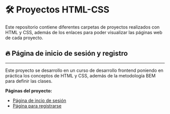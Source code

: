 # 🛠 Proyectos HTML-CSS

Este repositorio contiene diferentes carpetas de proyectos realizados con HTML y CSS, además de los enlaces para poder visualizar las páginas web de cada proyecto.


## 🔥 Página de inicio de sesión y registro
---
Este proyecto se desarrollo en un curso de desarrollo frontend poniendo en práctica los conceptos de HTML y CSS, además de la metodología BEM para definir las clases.

**Páginas del proyecto:**
* [Página de incio de sesión](https://fredo-code.github.io/Proyecto_HTML-CSS/Pagina_inicio-sesion/index.html "inicio de sesión")
* [Página para registrarse](https://fredo-code.github.io/Proyecto_HTML-CSS/Pagina_inicio-sesion/registrate.html "página de registro")




